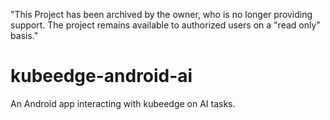 "This Project has been archived by the owner, who is no longer providing support.  The project remains available to authorized users on a "read only" basis."

# kubeedge-android-ai
An Android app interacting with kubeedge on AI tasks.
